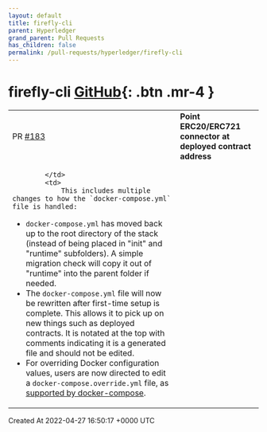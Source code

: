 ```yaml
---
layout: default
title: firefly-cli
parent: Hyperledger
grand_parent: Pull Requests
has_children: false
permalink: /pull-requests/hyperledger/firefly-cli
---
```


# firefly-cli <span class="fs-3 right-align">[GitHub](https://github.com/hyperledger/firefly-cli){: .btn .mr-4 }</span>


<div>
    <table>
        <tr>
            <td>
                PR <a href="https://github.com/hyperledger/firefly-cli/pull/183" class=".btn">#183</a>
            </td>
            <td>
                <b>
                    Point ERC20/ERC721 connector at deployed contract address
                </b>
            </td>
        </tr>
        <tr>
            <td>
                
            </td>
            <td>
                This includes multiple changes to how the `docker-compose.yml` file is handled:

* `docker-compose.yml` has moved back up to the root directory of the stack (instead of being placed in "init" and "runtime" subfolders). A simple migration check will copy it out of "runtime" into the parent folder if needed.
* The `docker-compose.yml` file will now be rewritten after first-time setup is complete. This allows it to pick up on new things such as deployed contracts. It is notated at the top with comments indicating it is a generated file and should not be edited.
* For overriding Docker configuration values, users are now directed to edit a `docker-compose.override.yml` file, as [supported by docker-compose](https://docs.docker.com/compose/extends).
            </td>
        </tr>
    </table>
    <div class="right-align">
        Created At 2022-04-27 16:50:17 +0000 UTC
    </div>
</div>

